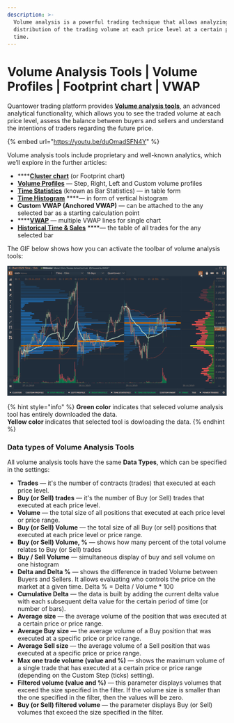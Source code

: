 ```yaml
---
description: >-
  Volume analysis is a powerful trading technique that allows analyzing the
  distribution of the trading volume at each price level at a certain period of
  time.
---
```


# Volume Analysis Tools \| Volume Profiles \| Footprint chart \| VWAP

Quantower trading platform provides [**Volume analysis tools**](https://www.quantower.com/volumeanalysistools), an advanced analytical functionality, which allows you to see the traded volume at each price level, assess the balance between buyers and sellers and understand the intentions of traders regarding the future price.

{% embed url="https://youtu.be/duOmadSFN4Y" %}

Volume analysis tools include proprietary and well-known analytics, which we’ll explore in the further articles:

* \*\*\*\*[**Cluster chart**](https://help.quantower.com/analytics-panels/chart/volume-analysis-tools/cluster-chart) \(or Footprint chart\)
* [**Volume Profiles**](https://help.quantower.com/analytics-panels/chart/volume-analysis-tools/volume-profiles) — Step, Right, Left and Custom volume profiles
* [**Time Statistics**](https://help.quantower.com/analytics-panels/chart/volume-analysis-tools/time-statistics) \(known as Bar Statistics\) — in table form
* [**Time Histogram**](https://help.quantower.com/analytics-panels/chart/volume-analysis-tools/time-histogram) ****— in form of vertical histogram
* **Custom VWAP \(Anchored VWAP\)** — can be attached to the any selected bar as a starting calculation point
* \*\*\*\*[**VWAP**](../vwap.md) — multiple VWAP lines for single chart
* [**Historical Time & Sales**](https://help.quantower.com/analytics-panels/chart/volume-analysis-tools/historical-time-and-sales) ****— the table of all trades for the any selected bar

 The GIF below shows how you can activate the toolbar of volume analysis tools:

![Enable the toolbar of Volume Analysis Tools ](../../../.gitbook/assets/volume-analysis-tools.gif)

{% hint style="info" %}
**Green color** indicates that seleced volume analysis tool has entirely downloaded the data.   
**Yellow color** indicates that selected tool is dowloading the data.
{% endhint %}

### Data types of Volume Analysis Tools

All volume analysis tools have the same **Data Types**, which can be specified in the settings:

* **Trades** — it's the number of contracts \(trades\) that executed at each price level.
* **Buy \(or Sell\) trades** — it's the number of Buy \(or Sell\) trades that executed at each price level.
* **Volume** — the total size of all positions that executed at each price level or price range.
* **Buy \(or Sell\) Volume** — the total size of all Buy \(or sell\) positions that executed at each price level or price range.
* **Buy \(or Sell\) Volume, %** — shows how many percent of the total volume relates to Buy \(or Sell\) trades
* **Buy / Sell Volume** — simultaneous display of buy and sell volume on one histogram
* **Delta and Delta %** — shows the difference in traded Volume between Buyers and Sellers. It allows evaluating who controls the price on the market at a given time.  Delta % = Delta / Volume \* 100
* **Cumulative Delta** — the data is built by adding the current delta value with each subsequent delta value for the certain period of time \(or number of bars\). 
* **Average size** — the average volume of the position that was executed at a certain price or price range.
* **Average Buy size** — the average volume of a Buy position that was executed at a specific price or price range.
* **Average Sell size** — the average volume of a Sell position that was executed at a specific price or price range.
* **Max one trade volume \(value and %\)** — shows the maximum volume of a single trade that has executed at a certain price or price range \(depending on the Custom Step \(ticks\) setting\).
* **Filtered volume \(value and %\)** — this parameter displays volumes that exceed the size specified in the filter. If the volume size is smaller than the one specified in the filter, then the values will be zero.
* **Buy \(or Sell\) filtered volume** — the parameter displays Buy \(or Sell\) volumes that exceed the size specified in the filter.

